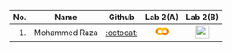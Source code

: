 

| No.  | Name | Github |Lab 2(A) | Lab 2(B) |
| ---: | ----------------------------------------- | :----------------------: | :----------------------: | :----------------------: | 
| 1.   | Mohammed Raza         |  [:octocat:](https://github.com/DSRaza403) |<a href="/Lab 2/Lab_2(a)_Mohammed_Raza.ipynb"><img src="../colab.png" width="24px" height="24px"></a> | <a href="/Lab 2/Lab_2B_Big_Data_EDA_Mohammed_Raza.ipynb"><img src="../../../images/colab.png" width="24px" height="24px"></a> | 

